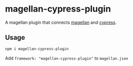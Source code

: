 # magellan-cypress-plugin

A magellan plugin that connects [magellan](https://github.com/TestArmada/magellan) and [cypress](https://www.cypress.io/).

## Usage

```bash
npm i magellan-cypress-plugin
```

Add `framework: "magellan-cypress-plugin"` to `magellan.json`
